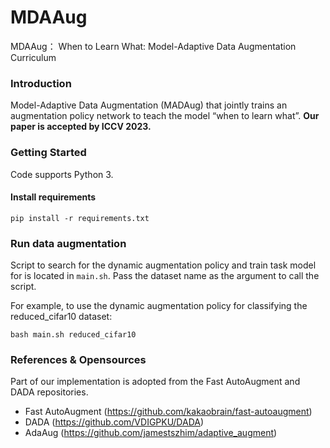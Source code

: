 # MDAAug
MDAAug： When to Learn What: Model-Adaptive Data Augmentation Curriculum

### Introduction
Model-Adaptive Data Augmentation (MADAug) that jointly trains an augmentation policy network to teach the model “when to learn what”.
**Our paper is accepted by ICCV 2023.**

### Getting Started
Code supports Python 3.


####  Install requirements

```shell
pip install -r requirements.txt
```

### Run data augmentation 
Script to search for the dynamic augmentation policy and train task model for is located in `main.sh`. Pass the dataset name as the argument to call the script.

For example, to use the dynamic augmentation policy for classifying the reduced_cifar10 dataset:

```shell
bash main.sh reduced_cifar10
```
### References & Opensources
Part of our implementation is adopted from the Fast AutoAugment and DADA repositories.
- Fast AutoAugment (https://github.com/kakaobrain/fast-autoaugment)
- DADA (https://github.com/VDIGPKU/DADA)
- AdaAug (https://github.com/jamestszhim/adaptive_augment)
